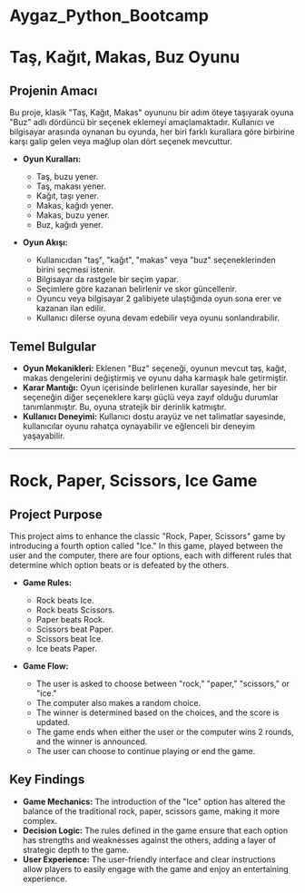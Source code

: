 # Aygaz_Python_Bootcamp
# Taş, Kağıt, Makas, Buz Oyunu

## Projenin Amacı
Bu proje, klasik "Taş, Kağıt, Makas" oyununu bir adım öteye taşıyarak oyuna "Buz" adlı dördüncü bir seçenek eklemeyi amaçlamaktadır. Kullanıcı ve bilgisayar arasında oynanan bu oyunda, her biri farklı kurallara göre birbirine karşı galip gelen veya mağlup olan dört seçenek mevcuttur.

- **Oyun Kuralları:**
  - Taş, buzu yener.
  - Taş, makası yener.
  - Kağıt, taşı yener.
  - Makas, kağıdı yener.
  - Makas, buzu yener.
  - Buz, kağıdı yener.

- **Oyun Akışı:**
  - Kullanıcıdan "taş", "kağıt", "makas" veya "buz" seçeneklerinden birini seçmesi istenir.
  - Bilgisayar da rastgele bir seçim yapar.
  - Seçimlere göre kazanan belirlenir ve skor güncellenir.
  - Oyuncu veya bilgisayar 2 galibiyete ulaştığında oyun sona erer ve kazanan ilan edilir.
  - Kullanıcı dilerse oyuna devam edebilir veya oyunu sonlandırabilir.

## Temel Bulgular

- **Oyun Mekanikleri:** Eklenen "Buz" seçeneği, oyunun mevcut taş, kağıt, makas dengelerini değiştirmiş ve oyunu daha karmaşık hale getirmiştir.
- **Karar Mantığı:** Oyun içerisinde belirlenen kurallar sayesinde, her bir seçeneğin diğer seçeneklere karşı güçlü veya zayıf olduğu durumlar tanımlanmıştır. Bu, oyuna stratejik bir derinlik katmıştır.
- **Kullanıcı Deneyimi:** Kullanıcı dostu arayüz ve net talimatlar sayesinde, kullanıcılar oyunu rahatça oynayabilir ve eğlenceli bir deneyim yaşayabilir.
---------------------------------------------------------------------------------------------------------------------------------------------------------------------------------------------------------------------

# Rock, Paper, Scissors, Ice Game

## Project Purpose
This project aims to enhance the classic "Rock, Paper, Scissors" game by introducing a fourth option called "Ice." In this game, played between the user and the computer, there are four options, each with different rules that determine which option beats or is defeated by the others.

- **Game Rules:**
  - Rock beats Ice.
  - Rock beats Scissors.
  - Paper beats Rock.
  - Scissors beat Paper.
  - Scissors beat Ice.
  - Ice beats Paper.

- **Game Flow:**
  - The user is asked to choose between "rock," "paper," "scissors," or "ice."
  - The computer also makes a random choice.
  - The winner is determined based on the choices, and the score is updated.
  - The game ends when either the user or the computer wins 2 rounds, and the winner is announced.
  - The user can choose to continue playing or end the game.

## Key Findings

- **Game Mechanics:** The introduction of the "Ice" option has altered the balance of the traditional rock, paper, scissors game, making it more complex.
- **Decision Logic:** The rules defined in the game ensure that each option has strengths and weaknesses against the others, adding a layer of strategic depth to the game.
- **User Experience:** The user-friendly interface and clear instructions allow players to easily engage with the game and enjoy an entertaining experience.

